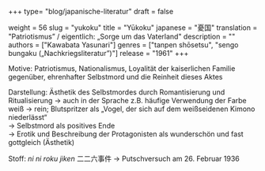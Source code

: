 +++
type= "blog/japanische-literatur"
draft = false

weight = 56
slug = "yukoku"
title = "Yūkoku"
japanese = "憂国"
translation = "Patriotismus” / eigentlich: „Sorge um das Vaterland"
description = ""
authors = ["Kawabata Yasunari"]
genres = ["tanpen shōsetsu", "sengo bungaku („Nachkriegsliteratur”)"]
release = "1961"
+++

Motive: Patriotismus, Nationalismus, Loyalität der kaiserlichen Familie gegenüber, ehrenhafter Selbstmord und die Reinheit dieses Aktes

Darstellung: Ästhetik des Selbstmordes durch Romantisierung und Ritualisierung
-> auch in der Sprache z.B. häufige Verwendung der Farbe weiß -> rein; Blutspritzer als „Vogel, der sich auf dem weißseidenen Kimono niederlässt“  
-> Selbstmord als positives Ende  
-> Erotik und Beschreibung der Protagonisten als wunderschön und fast gottgleich (Ästhetik)

Stoff: *ni ni roku jiken* 二二六事件 -> Putschversuch am 26. Februar 1936
